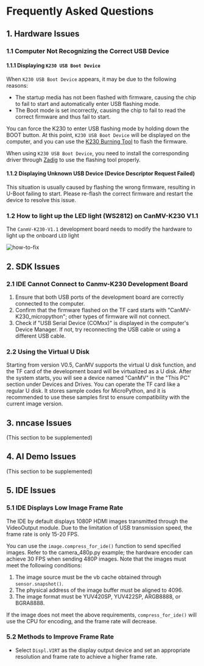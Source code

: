 # Frequently Asked Questions

## 1. Hardware Issues

### 1.1 Computer Not Recognizing the Correct USB Device

#### 1.1.1 Displaying `K230 USB Boot Device`

When `K230 USB Boot Device` appears, it may be due to the following reasons:

- The startup media has not been flashed with firmware, causing the chip to fail to start and automatically enter USB flashing mode.
- The Boot mode is set incorrectly, causing the chip to fail to read the correct firmware and thus fail to start.

You can force the K230 to enter USB flashing mode by holding down the BOOT button. At this point, `K230 USB Boot Device` will be displayed on the computer, and you can use the [K230 Burning Tool](https://kendryte-download.canaan-creative.com/k230/downloads/burn_tool/) to flash the firmware.

When using `K230 USB Boot Device`, you need to install the corresponding driver through [Zadig](https://zadig.akeo.ie/) to use the flashing tool properly.

#### 1.1.2 Displaying Unknown USB Device (Device Descriptor Request Failed)

This situation is usually caused by flashing the wrong firmware, resulting in U-Boot failing to start. Please re-flash the correct firmware and restart the device to resolve this issue.

### 1.2 How to light up the LED light (WS2812) on CanMV-K230 V1.1

The `CanmV-K230-V1.1` development board needs to modify the hardware to light up the onboard `LED` light

![how-to-fix](https://www.kendryte.com/api/post/attachment?id=435)

## 2. SDK Issues

### 2.1 IDE Cannot Connect to Canmv-K230 Development Board

1. Ensure that both USB ports of the development board are correctly connected to the computer.
1. Confirm that the firmware flashed on the TF card starts with "CanMV-K230_micropython"; other types of firmware will not connect.
1. Check if "USB Serial Device (COMxx)" is displayed in the computer's Device Manager. If not, try reconnecting the USB cable or using a different USB cable.

### 2.2 Using the Virtual U Disk

Starting from version V0.5, CanMV supports the virtual U disk function, and the TF card of the development board will be virtualized as a U disk. After the system starts, you will see a device named "CanMV" in the "This PC" section under Devices and Drives. You can operate the TF card like a regular U disk. It stores sample codes for MicroPython, and it is recommended to use these samples first to ensure compatibility with the current image version.

## 3. nncase Issues

(This section to be supplemented)

## 4. AI Demo Issues

(This section to be supplemented)

## 5. IDE Issues

### 5.1 IDE Displays Low Image Frame Rate

The IDE by default displays 1080P HDMI images transmitted through the VideoOutput module. Due to the limitation of USB transmission speed, the frame rate is only 15-20 FPS.

You can use the `image.compress_for_ide()` function to send specified images. Refer to the camera_480p.py example; the hardware encoder can achieve 30 FPS when sending 480P images. Note that the images must meet the following conditions:

1. The image source must be the vb cache obtained through `sensor.snapshot()`.
1. The physical address of the image buffer must be aligned to 4096.
1. The image format must be YUV420SP, YUV422SP, ARGB8888, or BGRA8888.

If the image does not meet the above requirements, `compress_for_ide()` will use the CPU for encoding, and the frame rate will decrease.

### 5.2 Methods to Improve Frame Rate

- Select `Displ.VIRT` as the display output device and set an appropriate resolution and frame rate to achieve a higher frame rate.
